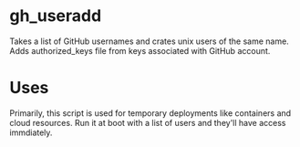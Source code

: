 # gh_useradd
Takes a list of GitHub usernames and crates unix users of the same name.  Adds authorized_keys file from keys associated with GitHub account. 

# Uses
Primarily, this script is used for temporary deployments like containers and cloud resources.  Run it at boot with a list of users and they'll have access immdiately.  
